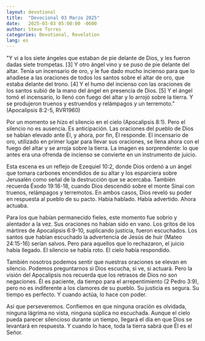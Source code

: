 ```yaml
---
layout: devotional
title:  "Devocional 03 Marzo 2025"
date:   2025-03-03 05:00:00 -0600
author: Steve Torres
categories: Devotional, Revelation
lang: es
---
```


<div class="scripture">
  "Y vi a los siete ángeles que estaban de pie delante de Dios, y les fueron dadas siete trompetas. [3] Y otro ángel vino y se puso de pie delante del altar. Tenía un incensario de oro, y le fue dado mucho incienso para que lo añadiese a las oraciones de todos los santos sobre el altar de oro, que estaba delante del trono. [4] Y el humo del incienso con las oraciones de los santos subió de la mano del ángel en presencia de Dios. [5] Y el ángel tomó el incensario, lo llenó con fuego del altar y lo arrojó sobre la tierra. Y se produjeron truenos y estruendos y relámpagos y un terremoto." (Apocalipsis 8:2-5, RVR1960)
</div>

Por un momento se hizo el silencio en el cielo (Apocalipsis 8:1). Pero el silencio no es ausencia. Es anticipación. Las oraciones del pueblo de Dios se habían elevado ante Él, y ahora, por fin, Él responde. El incensario de oro, utilizado en primer lugar para llevar sus oraciones, se llena ahora con el fuego del altar y se arroja sobre la tierra. La imagen es sorprendente: lo que antes era una ofrenda de incienso se convierte en un instrumento de juicio.

Esta escena es un reflejo de Ezequiel 10:2, donde Dios ordenó a un ángel que tomara carbones encendidos de su altar y los esparciera sobre Jerusalén como señal de la destrucción que se acercaba. También recuerda Éxodo 19:16-18, cuando Dios descendió sobre el monte Sinaí con truenos, relámpagos y terremotos. En ambos casos, Dios reveló su poder en respuesta al pueblo de su pacto. Había hablado. Había advertido. Ahora actuaba.

Para los que habían permanecido fieles, este momento fue sobrio y alentador a la vez. Sus oraciones no habían sido en vano. Los gritos de los mártires de Apocalipsis 6:9-10, suplicando justicia, fueron escuchados. Los santos que habían escuchado la advertencia de Jesús de huir (Mateo 24:15-16) serían salvos. Pero para aquellos que lo rechazaron, el juicio había llegado. El silencio se había roto. El cielo había respondido.

También nosotros podemos sentir que nuestras oraciones se elevan en silencio. Podemos preguntarnos si Dios escucha, si ve, si actuará. Pero la visión del Apocalipsis nos recuerda que los retrasos de Dios no son negaciones. Él es paciente, da tiempo para el arrepentimiento (2 Pedro 3:9), pero no es indiferente a los clamores de su pueblo. Su justicia es segura. Su tiempo es perfecto. Y cuando actúa, lo hace con poder.

Así que perseveremos. Confiemos en que ninguna oración es olvidada, ninguna lágrima no vista, ninguna súplica no escuchada. Aunque el cielo pueda parecer silencioso durante un tiempo, llegará el día en que Dios se levantará en respuesta. Y cuando lo hace, toda la tierra sabrá que Él es el Señor.